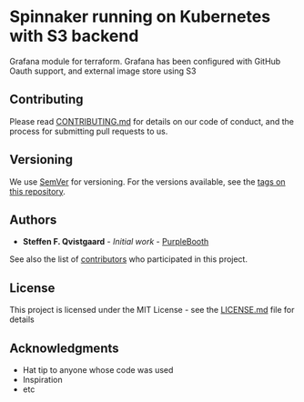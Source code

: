 # Spinnaker running on Kubernetes with S3 backend
Grafana module for terraform. Grafana has been configured with GitHub Oauth support, and external image store using S3


## Contributing

Please read [CONTRIBUTING.md](https://github.com/nuuday/terraform-aws-kubernetes-grafana/blob/master/CONTRIBUTING.md) for details on our code of conduct, and the process for submitting pull requests to us.

## Versioning

We use [SemVer](http://semver.org/) for versioning. For the versions available, see the [tags on this repository](https://github.com/nuuday/terraform-aws-kubernetes-grafana/tags).

## Authors

* **Steffen F. Qvistgaard** - *Initial work* - [PurpleBooth](https://github.com/qvistgaard)

See also the list of [contributors](https://github.com/nuuday/project/contributors) who participated in this project.

## License

This project is licensed under the MIT License - see the [LICENSE.md](LICENSE.md) file for details

## Acknowledgments

* Hat tip to anyone whose code was used
* Inspiration
* etc